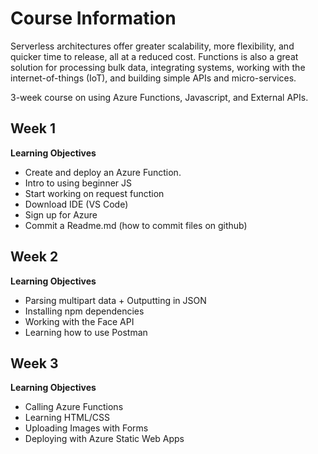 # Course Information

Serverless architectures offer greater scalability, more flexibility, and quicker time to release, all at a reduced cost. Functions is also a great solution for processing bulk data, integrating systems, working with the internet-of-things (IoT), and building simple APIs and micro-services.

3-week course on using Azure Functions, Javascript, and External APIs.

## **Week 1**
**Learning Objectives**
- Create and deploy an Azure Function.
- Intro to using beginner JS
- Start working on request function
- Download IDE (VS Code)
- Sign up for Azure
- Commit a Readme.md (how to commit files on github)

## **Week 2**
**Learning Objectives**
- Parsing multipart data + Outputting in JSON
- Installing npm dependencies
- Working with the Face API
- Learning how to use Postman

## **Week 3**
**Learning Objectives**
- Calling Azure Functions
- Learning HTML/CSS
- Uploading Images with Forms
- Deploying with Azure Static Web Apps

